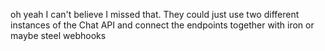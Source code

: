 oh yeah I can't believe I missed that. They could just use two different instances of the Chat API and connect the endpoints together with iron or maybe steel webhooks
